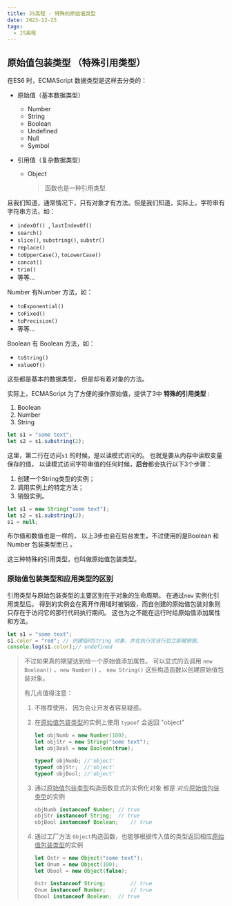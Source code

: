 ```yaml
---
title: JS高程 - 特殊的原始值类型
date: 2023-12-25
tags:
  - JS高程
---
```


## 原始值包装类型 （特殊引用类型）

在ES6 时，ECMAScript 数据类型是这样去分类的：

- 原始值（基本数据类型）

  - Number
  - String
  - Boolean
  - Undefined
  - Null
  - Symbol

- 引用值（复杂数据类型）

  - Object

    > 函数也是一种引用类型



且我们知道，通常情况下，只有对象才有方法。但是我们知道，实际上，字符串有字符串方法，如：

- `indexOf() `, `lastIndexOf()`
- `search()`
- `slice()`, `substring()`, `substr()`
- `replace()`
- `toUpperCase()`, `toLowerCase()`
- `concat()`
- `trim()` 
- 等等...

Number 有Number 方法，如：

- `toExponential()`
- `toFixed()`
- `toPrecision() `
- 等等...

Boolean 有 Boolean 方法，如：

- `toString()`
- `valueOf()`





这些都是基本的数据类型， 但是却有着对象的方法。 

实际上，ECMAScript 为了方便的操作原始值，提供了3中 **特殊的引用类型** : 

1. Boolean
2. Number
3. String



```javascript
let s1 = "some text";
let s2 = s1.substring(2);
```

这里，第二行在访问`s1` 的时候，是以读模式访问的。 也就是要从内存中读取变量保存的值， 以读模式访问字符串值的任何时候，**后台**都会执行以下3个步骤：

1. 创建一个String类型的实例；
2. 调用实例上的特定方法；
3. 销毁实例。

```javascript
let s1 = new String("some text");
let s2 = s1.substring(2);
s1 = null;
```



布尔值和数值也是一样的， 以上3步也会在后台发生，不过使用的是Boolean 和 Number 包装类型而已 。



这三种特殊的引用类型，也叫做原始值包装类型。 



### 原始值包装类型和应用类型的区别

引用类型与原始包装类型的主要区别在于对象的生命周期。 在通过`new` 实例化引用类型后。 得到的实例会在离开作用域时被销毁，而自创建的原始值包装对象则只存在于访问它的那行代码执行期间。 这也为之不能在运行时给原始值添加属性和方法。 

```javascript
let s1 = "some text";
s1.color = "red"; // 创建临时String 对象，并在执行完该行后立即被销毁。
console.log(s1.color);// undefined
```

> 不过如果真的期望达到给一个原始值添加属性。 可以显式的去调用 `new Boolean()` 、`new Number()` 、 `new String()` 这些构造函数以创建原始值包装对象。 
>
> 有几点值得注意：
>
> 1. 不推荐使用， 因为会让开发者容易疑惑。
>
> 2. 在<u>原始值包装类型</u>的实例上使用 `typeof` 会返回 "object" 
>
>    ```javascript
>    let objNumb = new Number(100);
>    let objStr = new String("some text");
>    let objBool = new Boolean(true);
>    
>    typeof objNumb; //'object'
>    typeof objStr;  //'object'
>    typeof objBool; //'object'
>    ```
>
> 3. 通过<u>原始值包装类型</u>构造函数显式的实例化对象 都是 对应<u>原始值包装类型</u>的实例
>
>    ```javascript
>    objNumb instanceof Number;	// true
>    objStr instanceof String; 	// true
>    objBool instanceof Boolean;	// true
>    ```
>
> 4. 通过工厂方法 `Object`构造函数，也能够根据传入值的类型返回相应<u>原始值包装类型</u>的实例
>
>    ```javascript
>    let Ostr = new Object("some text");
>    let Onum = new Object(100);
>    let Obool = new Object(false);
>    
>    Ostr instanceof String;		// true
>    Onum instanceof Number;		// true
>    Obool instanceof Boolean;	// true
>    ```









### 



## 